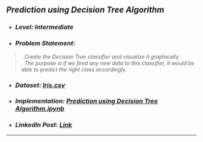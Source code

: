## _Prediction using Decision Tree Algorithm_
* ### _Level: Intermediate_
* ### _Problem Statement:_ 
> . _Create the Decision Tree classifier and visualize it graphically._  
> . _The purpose is if we feed any new data to this classifier, it would be able to 
predict the right class accordingly._
* ### _Dataset: [Iris.csv](Iris.csv)_
* ### _Implementation: [Prediction using Decision Tree Algorithm.ipynb](Task%20%236%20Prediction%20using%20Decision%20Tree%20Algorithm.ipynb)_
* ### _LinkedIn Post: [Link](https://www.linkedin.com/posts/sansuthi_gripjune21-internship-thesparksfoundation-activity-6808624874320396288-Y0Na/)_
---

